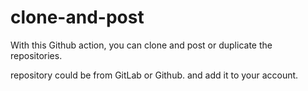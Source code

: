 # clone-and-post
With this Github action, you can clone and post or duplicate the repositories.


repository could be from GitLab or Github. and add it to your account.
